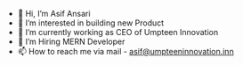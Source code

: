 - 👋 Hi, I’m Asif Ansari 
- 👀 I’m interested in building new Product
- 🌱 I’m currently working as CEO of Umpteen Innovation
- 💞️ I’m Hiring MERN Developer
- 📫 How to reach me via mail - asif@umpteeninnovation.inn

<!---
asifansari2406/asifansari2406 is a ✨ special ✨ repository because its `README.md` (this file) appears on your GitHub profile.
You can click the Preview link to take a look at your changes.
--->
